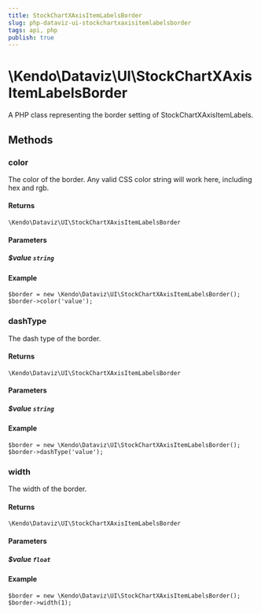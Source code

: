 ```yaml
---
title: StockChartXAxisItemLabelsBorder
slug: php-dataviz-ui-stockchartxaxisitemlabelsborder
tags: api, php
publish: true
---
```


# \Kendo\Dataviz\UI\StockChartXAxisItemLabelsBorder

A PHP class representing the border setting of StockChartXAxisItemLabels.


## Methods

### color
The color of the border. Any valid CSS color string will work here, including
hex and rgb.

#### Returns
`\Kendo\Dataviz\UI\StockChartXAxisItemLabelsBorder`

#### Parameters

##### $value `string`



#### Example 
    $border = new \Kendo\Dataviz\UI\StockChartXAxisItemLabelsBorder();
    $border->color('value');

### dashType
The dash type of the border.

#### Returns
`\Kendo\Dataviz\UI\StockChartXAxisItemLabelsBorder`

#### Parameters

##### $value `string`



#### Example 
    $border = new \Kendo\Dataviz\UI\StockChartXAxisItemLabelsBorder();
    $border->dashType('value');

### width
The width of the border.

#### Returns
`\Kendo\Dataviz\UI\StockChartXAxisItemLabelsBorder`

#### Parameters

##### $value `float`



#### Example 
    $border = new \Kendo\Dataviz\UI\StockChartXAxisItemLabelsBorder();
    $border->width(1);

